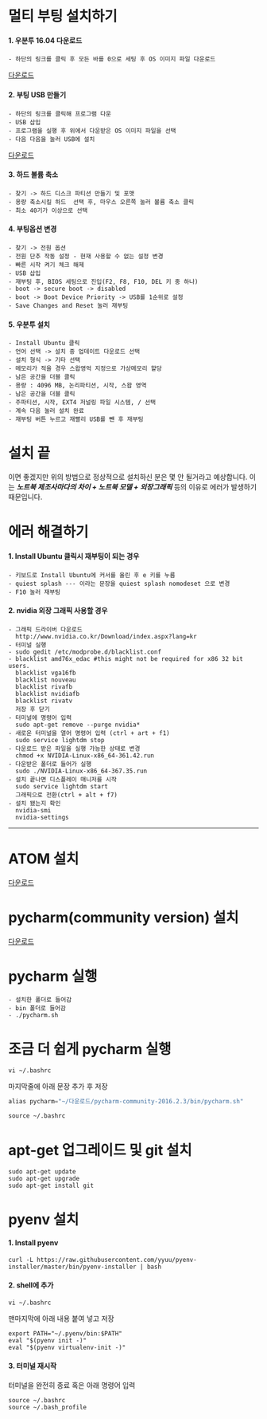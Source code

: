# 멀티 부팅 설치하기

#### 1. 우분투 16.04 다운로드
```
- 하단의 링크를 클릭 후 모든 바를 0으로 세팅 후 OS 이미지 파일 다운로드  
```
[다운로드](https://www.ubuntu.com/download/desktop/contribute?version=16.04.1&architecture=amd64 "다운로드")

#### 2. 부팅 USB 만들기
```
- 하단의 링크를 클릭해 프로그램 다운
- USB 삽입
- 프로그램을 실행 후 위에서 다운받은 OS 이미지 파일을 선택
- 다음 다음을 눌러 USB에 설치  
```
[다운로드](https://www.pendrivelinux.com/universal-usb-installer-easy-as-1-2-3 "다운로드")

#### 3. 하드 볼륨 축소
```
- 찾기 -> 하드 디스크 파티션 만들기 및 포맷
- 용량 축소시킬 하드  선택 후, 마우스 오른쪽 눌러 볼륨 축소 클릭
- 최소 40기가 이상으로 선택
```
#### 4. 부팅옵션 변경
```
- 찾기 -> 전원 옵션
- 전원 단추 작동 설정 - 현재 사용할 수 없는 설정 변경
- 빠른 시작 켜기 체크 해제
- USB 삽입
- 재부팅 후, BIOS 세팅으로 진입(F2, F8, F10, DEL 키 중 하나)
- boot -> secure boot -> disabled
- boot -> Boot Device Priority -> USB를 1순위로 설정
- Save Changes and Reset 눌러 재부팅
```
#### 5. 우분투 설치
```
- Install Ubuntu 클릭
- 언어 선택 -> 설치 중 업데이트 다운로드 선택
- 설치 형식 -> 기타 선택
- 메모리가 적을 경우 스왑영억 지정으로 가상메모리 할당
- 남은 공간을 더블 클릭
- 용량 : 4096 MB, 논리파티션, 시작, 스왑 영역
- 남은 공간을 더블 클릭
- 주파티션, 시작, EXT4 저널링 파일 시스템, / 선택
- 계속 다음 눌러 설치 완료
- 재부팅 버튼 누르고 재빨리 USB를 뺀 후 재부팅
```
# 설치 끝
이면 좋겠지만 위의 방법으로 정상적으로 설치하신 분은 몇 안 될거라고 예상합니다. 이는 ***노트북 제조사마다의 차이 + 노트북 모델 + 외장그래픽*** 등의 이유로 에러가 발생하기 때문입니다. 
# 에러 해결하기

#### 1. Install Ubuntu 클릭시 재부팅이 되는 경우 
```
- 키보드로 Install Ubuntu에 커서를 올린 후 e 키를 누름
- quiest splash --- 이라는 문장을 quiest splash nomodeset 으로 변경
- F10 눌러 재부팅
```
#### 2. nvidia 외장 그래픽 사용할 경우
```
- 그래픽 드라이버 다운로드
  http://www.nvidia.co.kr/Download/index.aspx?lang=kr
- 터미널 실행
- sudo gedit /etc/modprobe.d/blacklist.conf
- blacklist amd76x_edac #this might not be required for x86 32 bit users.
  blacklist vga16fb
  blacklist nouveau
  blacklist rivafb
  blacklist nvidiafb
  blacklist rivatv
  저장 후 닫기
- 터미널에 명령어 입력 
  sudo apt-get remove --purge nvidia*
- 새로운 터미널을 열어 명령어 입력 (ctrl + art + f1)
  sudo service lightdm stop
- 다운로드 받은 파일을 실행 가능한 상태로 변경
  chmod +x NVIDIA-Linux-x86_64-361.42.run
- 다운받은 폴더로 들어가 실행
  sudo ./NVIDIA-Linux-x86_64-367.35.run
- 설치 끝나면 디스플레이 매니저를 시작
  sudo service lightdm start
  그래픽으로 전환(ctrl + alt + f7)
- 설치 됐는지 확인
  nvidia-smi
  nvidia-settings
```
---
# ATOM 설치
[다운로드](https://atom.io "다운로드")
# pycharm(community version) 설치
[다운로드](https://www.jetbrains.com/pycharm "다운로드")
# pycharm 실행
```
- 설치한 폴더로 들어감
- bin 폴더로 들어감
- ./pycharm.sh
```
# 조금 더 쉽게 pycharm 실행
```
vi ~/.bashrc
```
마지막줄에 아래 문장 추가 후 저장
```python
alias pycharm="~/다운로드/pycharm-community-2016.2.3/bin/pycharm.sh"
```
```
source ~/.bashrc
```
# apt-get 업그레이드 및 git 설치
```
sudo apt-get update
sudo apt-get upgrade
sudo apt-get install git
```
# pyenv 설치
#### 1. Install pyenv
```
curl -L https://raw.githubusercontent.com/yyuu/pyenv-installer/master/bin/pyenv-installer | bash
```
#### 2. shell에 추가
```
vi ~/.bashrc
```
맨마지막에 아래 내용 붙여 넣고 저장
```
export PATH="~/.pyenv/bin:$PATH"
eval "$(pyenv init -)"
eval "$(pyenv virtualenv-init -)"
```
#### 3. 터미널 재시작
터미널을 완전히 종료 혹은 아래 명령어 입력
```
source ~/.bashrc
source ~/.bash_profile
```
